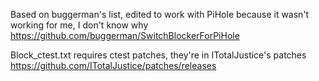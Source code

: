 Based on buggerman's list, edited to work with PiHole because it wasn't working for me, I don't know why
https://github.com/buggerman/SwitchBlockerForPiHole

Block_ctest.txt requires ctest patches, they're in ITotalJustice's patches
https://github.com/ITotalJustice/patches/releases


